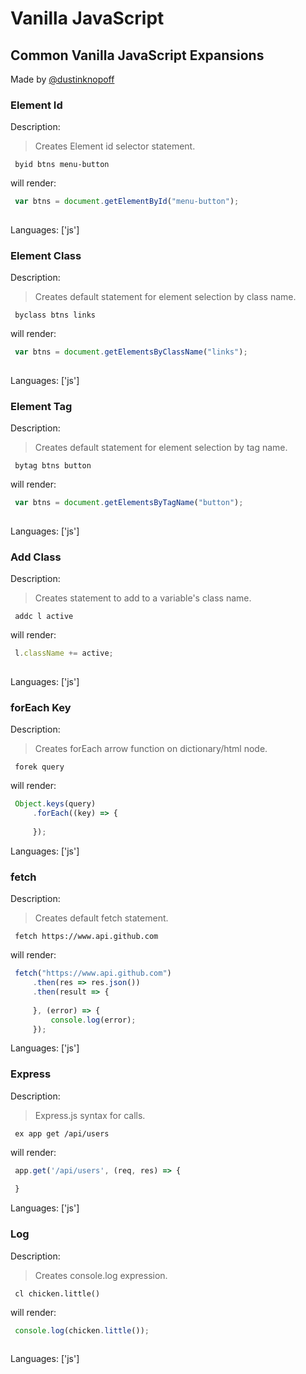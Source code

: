 # Vanilla JavaScript

## Common Vanilla JavaScript Expansions

Made by [@dustinknopoff](https://dustinknopoff.me)

### Element Id

Description:

> Creates Element id selector statement.

` byid btns menu-button`

will render:


```js
 var btns = document.getElementById("menu-button");
 
```

Languages: ['js']



### Element Class

Description:

> Creates default statement for element selection by class name.

` byclass btns links`

will render:


```js
 var btns = document.getElementsByClassName("links");
 
```

Languages: ['js']



### Element Tag

Description:

> Creates default statement for element selection by tag name.

` bytag btns button`

will render:


```js
 var btns = document.getElementsByTagName("button");
 
```

Languages: ['js']



### Add Class

Description:

> Creates statement to add to a variable's class name.

` addc l active`

will render:


```js
 l.className += active;
 
```

Languages: ['js']



### forEach Key

Description:

> Creates forEach arrow function on dictionary/html node.

` forek query`

will render:


```js
 Object.keys(query)
     .forEach((key) => {
         
     });
```

Languages: ['js']



### fetch

Description:

> Creates default fetch statement.

` fetch https://www.api.github.com`

will render:


```js
 fetch("https://www.api.github.com")
     .then(res => res.json())
     .then(result => {
         
     }, (error) => {
         console.log(error);
     });
```

Languages: ['js']



### Express

Description:

> Express.js syntax for calls.

` ex app get /api/users`

will render:


```js
 app.get('/api/users', (req, res) => {
     
 }
```

Languages: ['js']



### Log

Description:

> Creates console.log expression.

` cl chicken.little()`

will render:


```js
 console.log(chicken.little());
 
```

Languages: ['js']




